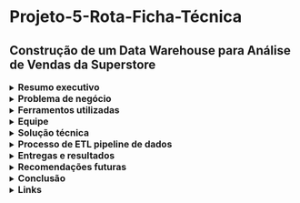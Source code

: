# Projeto-5-Rota-Ficha-Técnica
## Construção de um Data Warehouse para Análise de Vendas da Superstore

  </details>
  
  <details>
  <summary><strong style="font-size: 16px;">Resumo executivo</strong></summary>
    
Este projeto teve como objetivo principal a transformação de dados brutos e desestruturados, provenientes de múltiplas fontes, em um modelo de dados analítico e robusto. Através do processo de ETL (Extração, Transformação e Carga), foi construído um Data Warehouse no Google BigQuery, utilizando a modelagem dimensional Star Schema. A solução permite que a empresa Superstore realize análises de vendas mais eficientes e estratégicas, cruzando informações de clientes, produtos, localização, pedidos e concorrentes de forma integrada.

  </details>
  
  <details>
  <summary><strong style="font-size: 16px;">Problema de negócio</strong></summary>
    
Os dados de vendas da Superstore, originalmente em um arquivo CSV, e as informações de concorrentes, obtidas via web scraping, encontravam-se isolados e sem uma estrutura relacional otimizada. A ausência de um sistema tabular unificado e uma arquitetura de dados consistente dificultava a realização de consultas complexas, a medição de KPIs (Key Performance Indicators) e a extração de insights valiosos para a tomada de decisões.

  </details>
  
  <details>
  <summary><strong style="font-size: 16px;">Ferramentos utilizadas</strong></summary>
    
 •	BigQuery: criação das tabelas, execução das consultas SQL, transformação e modelagem dimensional.
 
 •	Python (pandas + bigquery): leitura, limpeza e carga dos dados automatizada.
 
 •	Google Sheets (IMPORTHTML): extração de dados externos via scraping.
 
 •	Apresentação google: criação da apresentação final com storytelling visual.
 

  </details>
  
  <details>
  <summary><strong style="font-size: 16px;">Equipe</strong></summary>
    
Cassia Silva

  </details>
  
  <details>
  <summary><strong style="font-size: 16px;">Solução técnica</strong></summary>
    
A solução implementada foi a criação de um Data Warehouse utilizando a modelagem Star Schema. Esta arquitetura foi escolhida por sua capacidade de otimizar consultas analíticas, facilitar a compreensão dos dados e simplificar a agregação de métricas.

•	Modelo de dados:
o	Tabela de fatos (fact_sales): Tabela central que armazena as métricas quantitativas de cada transação de venda, como sales, profit, quantity e shipping_cost. Possui chaves estrangeiras (FKs) que se conectam às tabelas de dimensão.

o	Tabelas de dimensão (dim_...): Tabelas que fornecem o contexto descritivo para os fatos. Cada dimensão armazena atributos sobre:
- dim_customer (Quem comprou?): customer_id, customer_name, segment.
- dim_product (O que foi vendido?): product_id, product_name, category, sub_category.
- dim_location (Onde aconteceu?): location_id, city, state, country, region.
- dim_order (Quando aconteceu?): order_id, order_date, ship_date, order_priority, ship_mode.
- dim_concorrentes (Dados contextuais): concorrente_id, company, country, industry.

  </details>
  
  <details>
  <summary><strong style="font-size: 16px;">Processo de ETL pipeline de dados</strong></summary>
    
Um pipeline de ETL automatizado foi desenvolvido para extrair os dados, transformá-los e carregá-los no BigQuery, seguindo uma ordem de dependência lógica.
•	Tecnologias:
o	Linguagem de programação: Python
o	Bibliotecas: Pandas para manipulação e transformação de dados, pandas-gbq e google-cloud-bigquery para a carga de dados no BigQuery.
o	Destino: Google BigQuery.
•	Fluxo de trabalho do pipeline:
1.	Extração: Dados brutos são lidos do arquivo CSV da Superstore e de uma fonte externa (web scraping de dados de concorrentes).
2.	Transformação: Os dados são limpos, padronizados e agregados. Chaves primárias (surrogate keys) são geradas para cada tabela de dimensão. A tabela de fatos é construída em seguida, utilizando as chaves estrangeiras para referenciar as dimensões já criadas.
3.	Carga: Os DataFrames processados são carregados na ordem correta para o BigQuery:
	Primeiro, todas as tabelas de dimensão.
	Por último, a tabela de fatos, que depende das chaves das dimensões.

  </details>
  
  <details>
  <summary><strong style="font-size: 16px;">Entregas e resultados</strong></summary>
    
•	Código: Um script Python (rota_etl_superstore.py ou .ipynb) contendo a lógica completa de ETL.
•	Estrutura de dados: Um conjunto de tabelas de fatos e dimensões no Google BigQuery.
•	Documentação:
o	Diagrama de modelagem Star Schema.
o	Fluxograma do pipeline de atualização de dados.
•	Análise de Desempenho: A nova estrutura permite consultas complexas com maior eficiência e menor custo computacional, proporcionando uma base sólida para a análise de BI.

  </details>
  
  <details>
  <summary><strong style="font-size: 16px;">Recomendações futuras</strong></summary>
    
•	Automatizar o pipeline - Agendar o pipeline de ETL para execução automática e contínua.
•	Implementar (SCD) Rastrear mudanças nos dados (ex: cliente mudando de segmento) para análises históricas precisas.
•	Ampliar a base com novas fontes (e-commerce, SAC, redes sociais)
•	Criar visões agregadas e dashboards para acompanhamento de KPIs

  </details>
  
  <details>
  <summary><strong style="font-size: 16px;">Conclusão</strong></summary>

Este projeto consolidou o uso de boas práticas de engenharia de dados com foco em análise de negócios, e mostrou como transformar um arquivo bruto em uma estrutura analítica escalável. A modelagem com Star Schema, combinada ao processo ETL limpo e bem documentado, permitiu a construção de uma base sólida para decisões baseadas em dados.

  </details>
  
  <details>
  <summary><strong style="font-size: 16px;">Links</strong></summary>
    
•	[Apresentações google](https://docs.google.com/presentation/d/1sGMw_1xxm-tVbcfihM8Qujl1IWJSM1VAc0pAmAUibgs/edit?usp=sharing)
•	[Apresentação de vídeo (Loom) 
